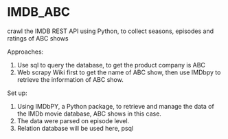 # IMDB_ABC
​crawl the IMDB REST API using Python, to collect seasons, episodes and ratings of ABC shows

Approaches:

1) Use sql to query the database, to get the product company is ABC
2) Web scrapy Wiki first to get the name of ABC show, then use IMDbpy to retrieve the information of ABC show.

Set up:

1. Using IMDbPY, a Python package, to retrieve and manage the data of the IMDb movie database, ABC shows in this case.
2. The data were parsed on episode level.
3. Relation database will be used here, psql

